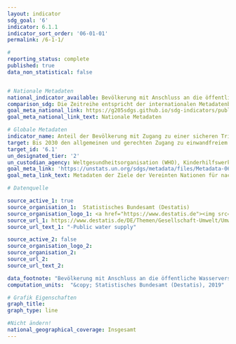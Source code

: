 ```yaml
---
layout: indicator
sdg_goal: '6'
indicator: 6.1.1
indicator_sort_order: '06-01-01'
permalink: /6-1-1/

#
reporting_status: complete
published: true
data_non_statistical: false


# Nationale Metadaten
national_indicator_available: Bevölkerung mit Anschluss an die öffentliche Wasserversorgung <br> Bevölkerung mit einer sicher verwalteten Trinkwasserversorgung
comparison_sdg: Die Zeitreihe entspricht der internationalen Metadatenbeschreibung, die Schätzmethode weicht jedoch von der vorgeschlagenen Methodik ab.
goal_meta_national_link: https://g205sdgs.github.io/sdg-indicators/public/MetaDe/6.1.1.pdf
goal_meta_national_link_text: Nationale Metadaten

# Globale Metadaten
indicator_name: Anteil der Bevölkerung mit Zugang zu einer sicheren Trinkwasserversorgung
target: Bis 2030 den allgemeinen und gerechten Zugang zu einwandfreiem und bezahlbarem Trinkwasser für alle erreichen
target_id: '6.1'
un_designated_tier: '2'
un_custodian_agency: Weltgesundheitsorganisation (WHO), Kinderhilfswerk der Vereinten Nationen (UNICEF)
goal_meta_link: 'https://unstats.un.org/sdgs/metadata/files/Metadata-06-01-01.pdf'
goal_meta_link_text: Metadaten der Ziele der Vereinten Nationen für nachhaltige Entwicklung

# Datenquelle

source_active_1: true
source_organisation_1:  Statistisches Bundesamt (Destatis)
source_organisation_logo_1: <a href="https://www.destatis.de"><img src="https://g205sdgs.github.io/sdg-indicators/public/logos/destatis.png" alt="Logo Destatis" /></a>
source_url_1: https://www.destatis.de/DE/Themen/Gesellschaft-Umwelt/Umwelt/Wasserwirtschaft/_inhalt.html#sprg238684
source_url_text_1: "-Public water supply"

source_active_2: false
source_organisation_logo_2:
source_organisation_2:
source_url_2:
source_url_text_2:

data_footnote: "Bevölkerung mit Anschluss an die öffentliche Wasserversorgung: Alle Daten geschätzt"
computation_units:  "&copy; Statistisches Bundesamt (Destatis), 2019"

# Grafik Eigenschaften
graph_title:
graph_type: line

#Nicht ändern!
national_geographical_coverage: Insgesamt
---
```

